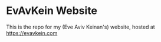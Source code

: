 # EvAvKein Website

This is the repo for my (Eve Aviv Keinan's) website, hosted at https://evavkein.com
